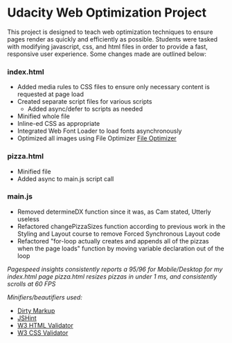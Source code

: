 # Udacity Web Optimization Project

This project is designed to teach web optimization techniques to ensure pages render as quickly and efficiently as possible. Students were tasked with modifying javascript, css, and html files in order to provide a fast, responsive user experience. Some changes made are outlined below:

### index.html
* Added media rules to CSS files to ensure only necessary content is requested at page load
* Created separate script files for various scripts
  * Added async/defer to scripts as needed
* Minified whole file
* Inline-ed CSS as appropriate
* Integrated Web Font Loader to load fonts asynchronously
* Optimized all images using File Optimizer [File Optimizer](http://nikkhokkho.sourceforge.net/static.php?page=FileOptimizer)

### pizza.html
* Minified file
* Added async to main.js script call

### main.js
* Removed determineDX function since it was, as Cam stated, Utterly useless
* Refactored changePizzaSizes function according to previous work in the Styling and Layout course to remove Forced Synchronous Layout code
* Refactored "for-loop actually creates and appends all of the pizzas when the page loads" function by moving variable declaration out of the loop


_Pagespeed insights consistently reports a 95/96 for Mobile/Desktop for my index.html page_
_pizza.html resizes pizzas in under 1 ms, and consistently scrolls at 60 FPS_

_Minifiers/beautifiers used:_
* [Dirty Markup](https://dirtymarkup.com/)
* [JSHint](http://jshint.com/)
* [W3 HTML Validator](https://validator.w3.org)
* [W3 CSS Validator](http://jigsaw.w3.org/css-validator/)
